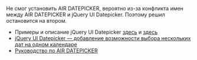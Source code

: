 Не смог установить AIR DATEPICKER, вероятно из-за конфликта имен между AIR DATEPICKER и jQuery UI Datepicker. Поэтому решил остановится на втором.

- Примеры и описание jQuery UI Datepicker [здесь](https://jqueryui.com/datepicker/) и [здесь](https://snipp.ru/jquery/jquery-ui-datepicker)
- [jQuery UI Datepicker — добавление возможности выбора нескольких дат на одном календаре](https://habr.com/ru/post/303186/)
- [Руководство по AIR DATEPICKER](http://t1m0n.name/air-datepicker/docs/index-ru.html)
